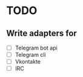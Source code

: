 # TODO
## Write adapters for 
 - [ ] Telegram bot api
 - [ ] Telegram cli
 - [ ] Vkontakte
 - [ ] IRC